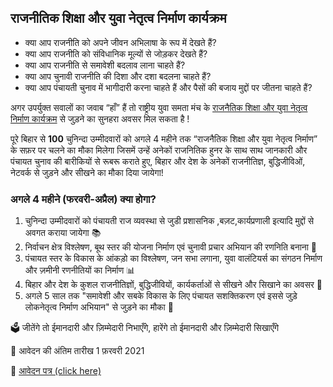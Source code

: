 ## राजनीतिक शिक्षा और युवा नेतृत्व निर्माण कार्यक्रम 

* क्या आप राजनीति को अपने जीवन अभिलाषा के रूप में देखते हैं?  
* क्या आप राजनीति को संविधानिक मूल्यों से जोड़कर देखते हैं?  
* क्या आप राजनीति से समावेशी बदलाव लाना चाहते हैं?  
* क्या आप चुनावी राजनीति की दिशा और दशा बदलना चाहते हैं?   
* क्या आप पंचायती चुनाव में भागीदारी करना चाहते हैं और पैसों की बजाय मुद्दों पर जीतना चाहते हैं?

अगर उपर्युक्त सवालों का जवाब “हाँ” हैं तो राष्ट्रीय युवा समता मंच के  [राजनैतिक शिक्षा और युवा नेतृत्व निर्माण कार्यक्रम](#) से जुड़ने का सुनहरा अवसर मिल सकता है !
 
पूरे बिहार से **100** चुनिन्दा उम्मीदवारों को अगले 4 महीने तक “राजनैतिक शिक्षा और युवा नेतृत्व निर्माण” के सफ़र पर चलने का मौका मिलेगा जिसमें उन्हें अनेकों राजनितिक हुनर के साथ साथ जानकारी और पंचायत चुनाव की बारीकियों से रूबरू कराते हुए, बिहार और देश के अनेकों राजनीतिज्ञ, बुद्धिजीविओं, नेटवर्क से जुड़ने और सीखने का मौका दिया जायेगा!


### अगले 4 महीने (फरवरी-अप्रैल) क्या होगा?
1. चुनिन्दा उम्मीदवारों को पंचायती राज व्यवस्था से जुडी प्रशासनिक ,बज़ट,कार्यप्रणाली इत्यादि मुद्दों से अवगत कराया जायेगा 📚
2. निर्वाचन क्षेत्र विश्लेषण, बूथ स्तर की योजना निर्माण एवं चुनावी प्रचार अभियान की रणनिति बनाना 📢
3. पंचायत स्तर के विकास के आंकड़ो का विश्लेषण, जन सभा लगाना, युवा वालंटियर्स का संगठन निर्माण और ज़मीनी रणनीतियों का निर्माण 📊
4. बिहार और देश के कुशल राजनीतिज्ञों, बुद्धिजीवियों, कार्यकर्ताओं से सीखने और सिखाने का अवसर 👫
5. अगले 5 साल तक "समावेशी और सबके विकास के लिए पंचायत सशक्तिकरण एवं इससे जुड़े लोकनेतृत्व निर्माण अभियान" से जुड़ने का मौका 🚩

🗳️ जीतेंगे तो ईमानदारी और ज़िम्मेदारी निभाएँगे, हारेंगे तो ईमानदारी और ज़िम्मेदारी सिखाएँगे

📅 आवेदन की अंतिम तारीख 1 फ़रवरी 2021  

📝 [आवेदन पत्र (click here)](https://aadityadar.github.io/nyef/form.html)
